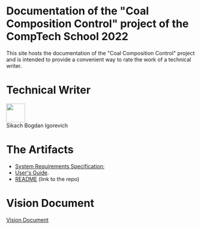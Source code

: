 # Documentation of the "Coal Composition Control" project of the CompTech School 2022

This site hosts the documentation of the "Coal Composition Control" project and is intended to provide a convenient way to rate the
work of a technical writer.

# Technical Writer

<img src="/diagrams/bogdan.png" width="50px;"/><br>Sikach Bogdan Igorevich</br>

# The Artifacts

* [System Requirements Specification](srs/srs.md);
* [User's Guide](users_guide/users_guide.md).
* [README](https://github.com/LRDPRDX/ButterworthRooFit) (link to the repo)

# Vision Document

[Vision Document](vision_document/vision_numbered.md)
